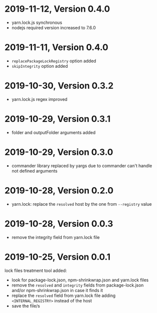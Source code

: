 2019-11-12, Version 0.4.0
=========================

 - yarn.lock.js synchronous
 - nodejs required version increased to 7.6.0

2019-11-11, Version 0.4.0
=========================

 - `replacePackageLockRegistry` option added
 - `skipIntegrity` option added

2019-10-30, Version 0.3.2
=========================

 - yarn.lock.js regex improved

2019-10-29, Version 0.3.1
=========================

 - folder and outputFolder arguments added

2019-10-29, Version 0.3.0
=========================

 - commander library replaced by yargs due to commander can't handle not defined arguments

2019-10-28, Version 0.2.0
=========================

 - yarn.lock: replace the `resolved` host by the one from `--registry` value

2019-10-28, Version 0.0.3
=========================

 - remove the integrity field from yarn.lock file

2019-10-25, Version 0.0.1
=========================

lock files treatment tool added:
 - look for package-lock.json, npm-shrinkwrap.json and yarn.lock files
 - remove the `resolved` and `integrity` fields from package-lock.json and/or npm-shrinkwrap.json in case it finds it
 - replace the `resolved` field from yarn.lock file adding `<INTERNAL_REGISTRY>` instead of the host
 - save the file/s


